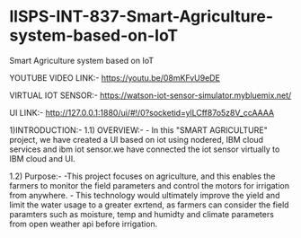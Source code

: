 # llSPS-INT-837-Smart-Agriculture-system-based-on-IoT
Smart Agriculture system based on IoT


YOUTUBE VIDEO LINK:-  https://youtu.be/08mKFvU9eDE

VIRTUAL IOT SENSOR:- https://watson-iot-sensor-simulator.mybluemix.net/

UI LINK:- http://127.0.0.1:1880/ui/#!/0?socketid=ylLCff87o5z8V_ccAAAA



1)INTRODUCTION:-
 1.1) OVERVIEW:- 
                         - In this "SMART AGRICULTURE" project, we have created a UI based on iot using nodered, IBM cloud services and ibm iot sensor.we have connected the iot sensor virtually to IBM cloud and UI.

1.2) Purpose:-
                         -This project focuses on agriculture, and this enables the farmers to monitor the field parameters and control the motors for irrigation from anywhere.
                        - This technology would ultimately improve the yield  and limit the water usage to a greater exrtend, as farmers can consider the field paramters such as moisture, temp and humidty and climate parameters from open weather api before irrigation.
